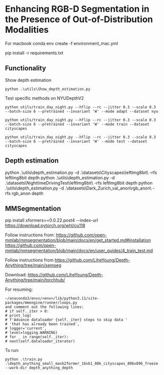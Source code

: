 # Enhancing RGB-D Segmentation in the Presence of Out-of-Distribution Modalities


For macbook
conda env create -f environment_mac.yml

pip install -r requirements.txt


## Functionality

Show depth estimation
```
python .\utils\Show_depth_estimation.py
```

Test specific methods on NYUDepthV2
```
python utils/train_day_night.py --hflip --rc --jitter 0.3 --scale 0.3 --batch-size 6 --pretrained --invariant 'W' --mode adapt --dataset nyu
```


```
python utils/train_day_night.py --hflip --rc --jitter 0.3 --scale 0.3 --batch-size 6 --pretrained --invariant 'W' --mode train --dataset cityscapes

python utils/train_day_night.py --hflip --rc --jitter 0.3 --scale 0.3 --batch-size 6 --pretrained --invariant 'W' --mode test --dataset cityscapes
```

## Depth estimation

python .\utils\depth_estimation.py -d .\datasets\Cityscapes\leftImg8bit\ -rfs leftImg8bit depth
python .\utils\depth_estimation.py -d .\datasets\NighttimeDrivingTest\leftImg8bit\ -rfs leftImg8bit depth
python .\utils\depth_estimation.py -d .\datasets\Dark_Zurich_val_anon\rgb_anon\ -rfs rgb_anon depth


## MMSegmentation

pip install xformers==0.0.22.post4 --index-url https://download.pytorch.org/whl/cu118

Follow instructions from:
https://github.com/open-mmlab/mmsegmentation/blob/main/docs/en/get_started.md#installation
https://github.com/open-mmlab/mmsegmentation/blob/main/docs/en/user_guides/4_train_test.md 

Follow instructions from https://github.com/LiheYoung/Depth-Anything/tree/main/semseg 

Download: https://github.com/LiheYoung/Depth-Anything/tree/main/torchhub/

For resuming:

```
~/anaconda3/envs/<env>/lib/python3.11/site-packages/mmengine/runner/loops.py
and comment out the following lines:
# if self._iter > 0:
# print_log(
# f'Advance dataloader {self._iter} steps to skip data '
# 'that has already been trained',
# logger='current',
# level=logging.WARNING)
# for _ in range(self._iter):
# next(self.dataloader_iterator)
```

To run:
```
python .\train.py .\depth_anything_small_mask2former_16xb1_80k_cityscapes_896x896_freeze.py --work-dir depth_anything_depth
```